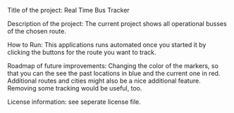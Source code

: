 Title of the project: Real Time Bus Tracker

Description of the project: The current project shows all operational busses of the chosen route.


How to Run: This applications runs automated once you started it by clicking the buttons for the route you want to track.

Roadmap of future improvements: Changing the color of the markers, so that you can the see the past locations in blue and the current one in red.
Additional routes and cities might also be a nice additional feature.
Removing some tracking would be useful, too.



License information: see seperate license file.


